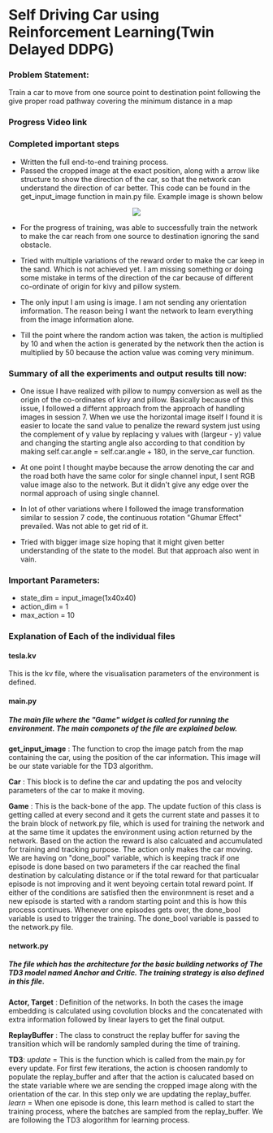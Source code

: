 # Self Driving Car using Reinforcement Learning(Twin Delayed DDPG)

### Problem Statement:
Train a car to move from one source point to destination point following the give proper road pathway covering the minimum distance in a map

### Progress Video link 


### Completed important steps
* Written the full end-to-end training process.
* Passed the cropped image at the exact position, along with a arrow like structure to show the direction of the car, so that the network can understand the direction of car better. This code can be found in the get_input_image function in main.py file. Example image is shown below
<p align="center">
<img src="https://i.imgur.com/H3ylehR.png">
</p>


* For the progress of training, was able to successfully train the network to make the car reach from one source to destination ignoring the sand obstacle.

* Tried with multiple variations of the reward order to make the car keep in the sand. Which is not achieved yet. I am missing something or doing some mistake in terms of the direction of the car because of different co-ordinate of origin for kivy and pillow system.

* The only input I am using is image. I am not sending any orientation imformation. The reason being I want the network to learn everything from the image information alone.

* Till the point where the random action was taken, the action is multiplied by 10 and when the action is generated by the network then the action is multiplied by 50 because the action value was coming very minimum.


### Summary of all the experiments and output results till now:

* One issue I have realized with pillow to numpy conversion as well as the origin of the co-ordinates of kivy and pillow. Basically because of this issue, I followed a differnt approach from the approach of handling images in session 7. When we use the horizontal image itself I found it is easier to locate the sand value to penalize the reward system just using the complement of y value by replacing y values with (largeur - y) value and changing the starting angle also according to that condition by making self.car.angle = self.car.angle + 180, in the serve_car function.

* At one point I thought maybe because the arrow denoting the car and the road both have the same color for single channel input, I sent RGB value image also to the network. But it didn't give any edge over the normal approach of using single channel.

* In lot of other variations where I followed the image transformation similar to session 7 code, the continuous rotation "Ghumar Effect" prevailed. Was not able to get rid of it.

* Tried with bigger image size hoping that it might given better understanding of the state to the model. But that approach also went in vain.

### Important Parameters:
* state_dim = input_image(1x40x40)
* action_dim = 1
* max_action = 10

### Explanation of Each of the individual files
#### tesla.kv
This is the kv file, where the visualisation parameters of the environment is defined.

#### main.py
##### The main file where the "Game" widget is called for running the environment. The main componets of the file are explained below.

**get_input_image** : The function to crop the image patch from the map containing the car, using the position of the car information. This image will be our state variable for the TD3 algorithm.

**Car** : This block is to define the car and updating the pos and velocity parameters of the car to make it moving.

**Game** : This is the back-bone of the app. The update fuction of this class is getting called at every second and it gets the current state and passes it to the brain block of network.py file, which is used for training the network and at the same time it updates the environment using action returned by the network. Based on the action the reward is also calcuated and accumulated for training and tracking purpose. The action only makes the car moving.
We are having on "done_bool" variable, which is keeping track if one episode is done based on two parameters if the car reached the final destination by calculating distance or if the total reward for that particualar episode is not improving and it went beyoing certain total reward point. If either of the conditions are satisfied then the environmnent is reset and a new episode is started with a random starting point and this is how this process continues. Whenever one episodes gets over, the done_bool variable is used to trigger the training. The done_bool variable is passed to the network.py file.

#### network.py
##### The file which has the architecture for the basic building networks of The TD3 model named Anchor and Critic. The training strategy is also defined in this file.

**Actor, Target** : Definition of the networks. In both the cases the image embedding is calculated using covolution blocks and the concatenated with extra information followed by linear layers to get the final output. 

**ReplayBuffer** : The class to construct the replay buffer for saving the transition which will be randomly sampled during the time of training.

**TD3**:
*update* = This is the function which is called from the main.py for every update. For first few iterations, the action is choosen randomly to populate the replay_buffer and after that the action is calucated based on the state variable where we are sending the cropped image along with the orientation of the car. In this step only we are updating the replay_buffer.
*learn* = When one episode is done, this learn method is called to start the training process, where the batches are sampled from the replay_buffer. We are following the TD3 alogorithm for learning process.
